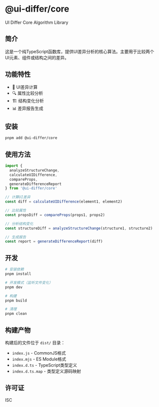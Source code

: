 # @ui-differ/core

UI Differ Core Algorithm Library

## 简介

这是一个纯TypeScript函数库，提供UI差异分析的核心算法。主要用于比较两个UI元素、组件或结构之间的差异。

## 功能特性

- 🧮 UI差异计算
- 🔍 属性比较分析
- 🏗️ 结构变化分析
- 📊 差异报告生成

## 安装

```bash
pnpm add @ui-differ/core
```

## 使用方法

```typescript
import {
  analyzeStructureChange,
  calculateUIDifference,
  compareProps,
  generateDifferenceReport
} from '@ui-differ/core'

// 计算UI差异
const diff = calculateUIDifference(element1, element2)

// 比较属性
const propsDiff = compareProps(props1, props2)

// 分析结构变化
const structureDiff = analyzeStructureChange(structure1, structure2)

// 生成报告
const report = generateDifferenceReport(diff)
```

## 开发

```bash
# 安装依赖
pnpm install

# 开发模式（监听文件变化）
pnpm dev

# 构建
pnpm build

# 清理
pnpm clean
```

## 构建产物

构建后的文件位于 `dist/` 目录：

- `index.js` - CommonJS格式
- `index.mjs` - ES Module格式
- `index.d.ts` - TypeScript类型定义
- `index.d.ts.map` - 类型定义源码映射

## 许可证

ISC
